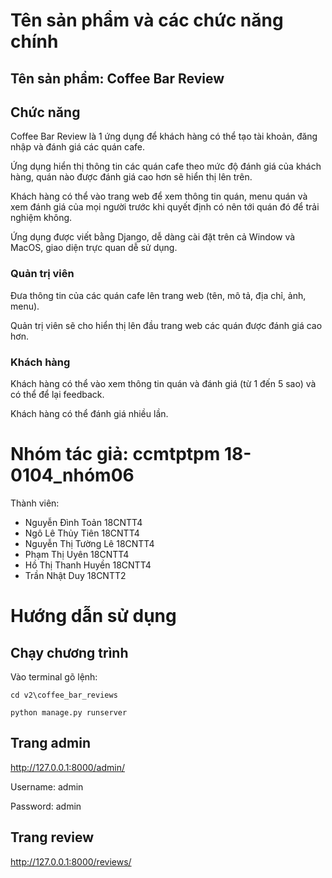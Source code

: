 # Tên sản phẩm và các chức năng chính

## Tên sản phẩm: Coffee Bar Review

## Chức năng

Coffee Bar Review là 1 ứng dụng để khách hàng có thể tạo tài khoản, đăng nhập và đánh giá các quán cafe. 

Ứng dụng hiển thị thông tin các quán cafe theo mức độ đánh giá của khách hàng, quán nào được đánh giá cao hơn sẽ hiển thị lên trên.

Khách hàng có thể vào trang web để xem thông tin quán, menu quán và xem đánh giá của mọi người trước khi quyết định có nên tới quán đó để trải nghiệm không.

Ứng dụng được viết bằng Django, dễ dàng cài đặt trên cả Window và MacOS, giao diện trực quan dễ sử dụng.

### Quản trị viên

Đưa thông tin của các quán cafe lên trang web (tên, mô tả, địa chỉ, ảnh, menu).

Quản trị viên sẽ cho hiển thị lên đầu trang web các quán được đánh giá cao hơn. 

### Khách hàng

Khách hàng có thể vào xem thông tin quán và đánh giá (từ 1 đến 5 sao) và có thể để lại feedback. 

Khách hàng có thể đánh giá nhiều lần.

# Nhóm tác giả: ccmtptpm 18-0104_nhóm06

Thành viên: 

* Nguyễn Đình Toản 18CNTT4
* Ngô Lê Thủy Tiên 18CNTT4
* Nguyễn Thị Tường Lê 18CNTT4
* Phạm Thị Uyên 18CNTT4
* Hồ Thị Thanh Huyền 18CNTT4
* Trần Nhật Duy 18CNTT2

# Hướng dẫn sử dụng

## Chạy chương trình

Vào terminal gõ lệnh:

```
cd v2\coffee_bar_reviews
```

```
python manage.py runserver 
```

## Trang admin

http://127.0.0.1:8000/admin/

Username: admin

Password: admin

## Trang review

http://127.0.0.1:8000/reviews/






